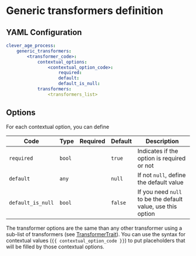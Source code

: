 Generic transformers definition
===============================

YAML Configuration
------------------

```yaml
clever_age_process:
    generic_transformers:
        <transformer_code>:
            contextual_options:
                <contextual_option_code>:
                    required:
                    default:
                    default_is_null:
            transformers: 
                <transformers_list>
```
Options
-------

For each contextual option, you can define

| Code | Type | Required | Default | Description |
| ---- | ---- | :------: | ------- | ----------- |
| `required` | `bool` | | `true` | Indicates if the option is required or not |
| `default` | `any` | | `null` | If not `null`, define the default value |
| `default_is_null` | `bool` | | `false` | If you need `null` to be the default value, use this option |

The transformer options are the same than any other transformer using a sub-list of transformers (see [TransformerTrait](traits/transformer_trait.md)). 
You can use the syntax for contextual values (`{{ contextual_option_code }}`) to put placeholders that will be filled by
those contextual options.
